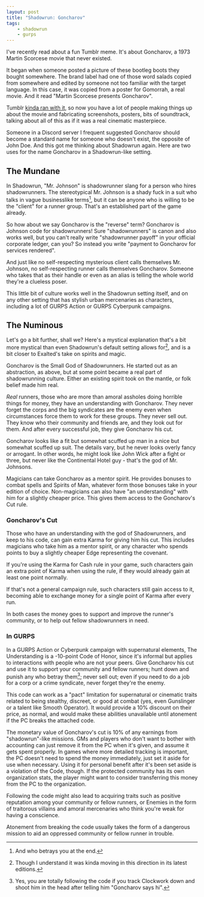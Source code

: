 ```yaml
---
layout: post
title: "Shadowrun: Goncharov"
tags:
    - shadowrun
    - gurps
---
```


I've recently read about a fun Tumblr meme. It's about Goncharov, a 1973 Martin
Scorcese movie that never existed.

It began when someone posted a picture of these bootleg boots they bought
somewhere. The brand label had one of those word salads copied from somewhere
and edited by someone not too familiar with the target language. In this case,
it was copied from a poster for Gomorrah, a real movie. And it read "Martin
Scorcese presents Goncharov".

Tumblr [kinda ran with it][1], so now you have a lot of people making things up about
the movie and fabricating screenshots, posters, bits of soundtrack, talking
about all of this as if it was a real cinematic masterpiece.

Someone in a Discord server I frequent suggested Goncharov should become a
standard name for someone who doesn't exist, the opposite of John Doe. And this
got me thinking about Shadowrun again. Here are two uses for the name Goncharov
in a Shadowrun-like setting.

## The Mundane

In Shadowrun, "Mr. Johnson" is shadowrunner slang for a person who hires
shadowrunners. The stereotypical Mr. Johnson is a shady fuck in a suit who talks
in vague businesslike terms[^1], but it can be anyone who is willing to be the
"client" for a runner group. That's an established part of the game already.

So how about we say Goncharov is the "reverse" term? Goncharov is Johnson code
for shadowrunners! Sure "shadowrunners" is canon and also works well, but you
can't really write "shadowrunner payoff" in your official corporate ledger, can
you? So instead you write "payment to Goncharov for services rendered".

And just like no self-respecting mysterious client calls themselves Mr. Johnson,
no self-respecting runner calls themselves Goncharov. Someone who takes that as
their handle or even as an alias is telling the whole world they're a clueless
poser.

This little bit of culture works well in the Shadowrun setting itself, and on
any other setting that has stylish urban mercenaries as characters, including a
lot of GURPS Action or GURPS Cyberpunk campaigns.

## The Numinous

Let's go a bit further, shall we? Here's a mystical explanation that's a bit
more mystical than even Shadowrun's default setting allows for[^2], and is a bit
closer to Exalted's take on spirits and magic.

Goncharov is the Small God of Shadowrunners. He started out as an abstraction,
as above, but at some point became a real part of shadowrunning culture. Either
an existing spirit took on the mantle, or folk belief made him real.

_Real_ runners, those who are more than amoral assholes doing horrible things
for money, they have an understanding with Goncharov. They never forget the
corps and the big syndicates are the enemy even when circumstances force them to
work for these groups. They never sell out. They know who their community and
friends are, and they look out for them. And after every successful job, they
give Goncharov his cut.

Goncharov looks like a fit but somewhat scuffed up man in a nice but somewhat
scuffed up suit. The details vary, but he never looks overly fancy or
arrogant. In other words, he might look like John Wick after a fight or three,
but never like the Continental Hotel guy - that's the god of Mr. Johnsons.

Magicians can take Goncharov as a mentor spirit. He provides bonuses to combat
spells and Spirits of Man, whatever form those bonuses take in your edition of
choice. Non-magicians can also have "an understanding" with him for a slightly
cheaper price. This gives them access to the Goncharov's Cut rule.

### Goncharov's Cut

Those who have an understanding with the god of Shadowrunners, and keep to his
code, can gain extra Karma for giving him his cut. This includes magicians who
take him as a mentor spirit, or any character who spends points to buy a
slightly cheaper Edge representing the covenant.

If you're using the Karma for Cash rule in your game, such characters gain an
extra point of Karma when using the rule, if they would already gain at least
one point normally.

If that's not a general campaign rule, such characters still gain access to it,
becoming able to exchange money for a single point of Karma after every run.

In both cases the money goes to support and improve the runner's community, or
to help out fellow shadowrunners in need.

### In GURPS

In a GURPS Action or Cyberpunk campaign with supernatural elements, The
Understanding is a -10-point Code of Honor, since it's informal but applies to
interactions with people who are not your peers. Give Goncharov his cut and use
it to support your community and fellow runners; hunt down and punish any who
betray them[^3]; never sell out; even if you need to do a job for a corp or a
crime syndicate, never forget they're the enemy.

This code can work as a "pact" limitation for supernatural or cinematic traits
related to being stealthy, discreet, or good at combat (yes, even Gunslinger or
a talent like Smooth Operator). It would provide a 10% discount on their price,
as normal, and would make these abilities unavailable until atonement if the PC
breaks the attached code.

The monetary value of Goncharov's cut is 10% of any earnings from
"shadowrun"-like missions. GMs and players who don't want to bother with
accounting can just remove it from the PC when it's given, and assume it gets
spent properly. In games where more detailed tracking is important, the PC
doesn't need to spend the money immediately, just set it aside for use when
necessary. Using it for personal benefit after it's been set aside is a
violation of the Code, though. If the protected community has its own
organization stats, the player might want to consider transferring this money
from the PC to the organization.

Following the code might also lead to acquiring traits such as positive
reputation among your community or fellow runners, or Enemies in the form of
traitorous villains and amoral mercenaries who think you're weak for having a
conscience.

Atonement from breaking the code usually takes the form of a dangerous mission
to aid an oppressed community or fellow runner in trouble.

[^1]: And who betrays you at the end.

[^2]: Though I understand it was kinda moving in this direction in its latest
    editions.

[^3]: Yes, you are totally following the code if you track Clockwork down and
    shoot him in the head after telling him "Goncharov says hi".

[1]: https://www.tumblr.com/hussyknee/701454778540146688/im-so-confused-rn-can-you-explain-the-goncharov
